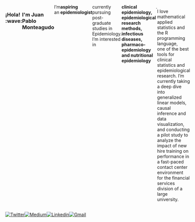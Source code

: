 <div align="justified" style="display: flex;">
  <h3> ¡Hola! :wave: <h3/>
  <h3>I'm Juan Pablo Monteagudo</h3>
  I’m an <b> aspiring epidemiologist </b> currently pursuing post-graduate studies in Epidemiology. <br/>  I’m interested in <b>clinical epidemiology, epidemiological research methods, infectious diseases, </br>
    pharmaco-epidemiology and nutritional epidemiology</b>. 
    <p> I love mathematical applied statistics and the R programming language, </br>
    one of the best tools for clinical statistics and epidemiological research. I’m currently taking a deep dive into generalized linear models,</br> causal inference and data visualization, and  conducting a pilot study to analyze the impact of new hire training on performance in a fast-paced contact center environment for the financial services division of a large university. <br /> </p>
</div>

<br />

<div align="justified" style="display: flex;">
  <a target="_blank" rel="noopener noreferrer" href="https://twitter.com/JuanPab13191152">
    <img alt="Twitter" src="https://img.shields.io/badge/Twitter-1DA1F2?style=for-the-badge&logo=twitter&logoColor=white"/>
  </a>
  <a target="_blank" rel="noopener noreferrer" href="https://medium.com/@jpmonteagudo2014">
    <img alt="Medium" src="https://img.shields.io/badge/Medium-12100E?style=for-the-badge&logo=medium&logoColor=white"/>
  </a>
  <a target="_blank" rel="noopener noreferrer" href="https://www.linkedin.com/in/juan-pablo-jp-monteagudo-71127bab">
    <img alt ="Linkedin" src="https://img.shields.io/badge/LinkedIn-0077B5?style=for-the-badge&logo=linkedin&logoColor=white"/>
  </a>
  <a target="_blank" rel="noopener noreferrer" href="mailto: jpmonteagudo2014@gmail.com">
    <img alt="Gmail" src="https://img.shields.io/badge/Gmail-D14836?style=for-the-badge&logo=gmail&logoColor=white"/>
  </a>
</div>

<br />
